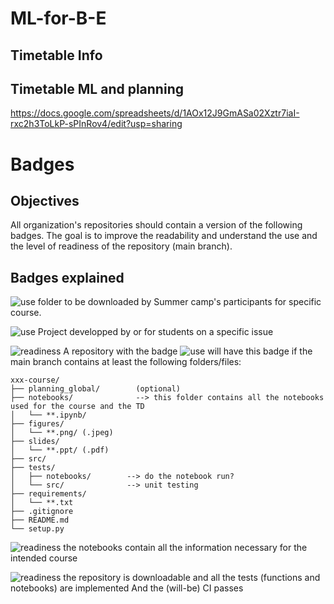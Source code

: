 # ML-for-B-E

## Timetable Info

## Timetable ML and planning
https://docs.google.com/spreadsheets/d/1AOx12J9GmASa02Xztr7iaI-rxc2h3ToLkP-sPInRov4/edit?usp=sharing

# Badges

## Objectives

All organization's repositories should contain a version of the following badges. The goal is to improve the readability and understand the use and the level of readiness of the repository (main branch).

## Badges explained

![use](https://img.shields.io/badge/use-Summer%20Camp-green) 
folder to be downloaded by Summer camp's participants for specific course.

![use](https://img.shields.io/badge/use-Project-green) 
Project developped by or for students on a specific issue

![readiness](https://img.shields.io/badge/readiness-initialization-red) 
A repository with the badge ![use](https://img.shields.io/badge/use-Summer%20Camp-green) will have this badge if the main branch contains at least the following folders/files:

```
xxx-course/
├── planning_global/        (optional)
├── notebooks/              --> this folder contains all the notebooks used for the course and the TD
│   └── **.ipynb/  
├── figures/
│   └── **.png/ (.jpeg)
├── slides/
│   └── **.ppt/ (.pdf)
├── src/
├── tests/
│   ├── notebooks/        --> do the notebook run?
│   └── src/              --> unit testing
├── requirements/
│   └── **.txt
├── .gitignore
├── README.md
└── setup.py

```

![readiness](https://img.shields.io/badge/readiness-downloadable-red) the notebooks contain all the information necessary for the intended course

![readiness](https://img.shields.io/badge/readiness-fully%20implemented-red) the repository is downloadable and all the tests (functions and notebooks) are implemented And the (will-be) CI passes
